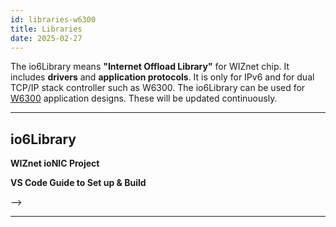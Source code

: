 ```yaml
---
id: libraries-w6300
title: Libraries
date: 2025-02-27
---
```


The io6Library means **"Internet Offload Library"** for WIZnet chip. It
includes **drivers** and **application protocols**. It is only for IPv6
and for dual TCP/IP stack controller such as W6300. The io6Library can
be used for [W6300](overview) application designs. These
will be updated continuously.

-----

## io6Library

<!-- [io6Library](https://github.com/Wiznet/io6Library)  -->

**WIZnet ioNIC Project**

<!-- [WIZnet ioNIC](https://github.com/WIZnet-ioNIC/WIZnet-PICO-v6-C) -->

**VS Code Guide to Set up & Build**

<!-- [VS Code Guide](make-a-new-projects-vscode.md) --> -->


<!-- ## W6300 Tutorial Project

  - **[Guide To Build in VS Code](make-a-new-projects-vscode.md)** -->

<!-- 🌎[W6100 Loopback](https://maker.wiznet.io/2019/04/30/wiznetw6100evb-loopback-2/)

🌎[W6100 NTP](https://maker.wiznet.io/2019/04/30/wiznetw6100evb-ntp-3/)

🌎[W6100 DNS](https://maker.wiznet.io/2019/04/30/wiznetw6100evb-dns/)

🌎[W6100 FTP Server](https://maker.wiznet.io/2019/04/30/wiznetw6100evb-ftpserver/)

🌎[W6100 FTP Client](https://maker.wiznet.io/2019/04/30/wiznetw6100evb-ftpc/)

🌎[W6100 IPv6 Auto Configuration](https://maker.wiznet.io/2019/04/30/wiznetw6100evb-addressautoconfiguration/)

🌎[W6100 TLS](https://maker.wiznet.io/2019/04/30/wiznetw6100evb-tls/)

🌎[W6100 HTTP Server](https://maker.wiznet.io/2019/04/30/wiznetw6100evb-http_server/) -->

-----

